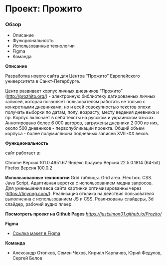 # Проект: Прожито

### Обзор

* Описание
* Функциональность
* Использованные технологии
* Figma
* Команда


**Описание**

Разработка нового сайта для Центра “Прожито” Европейского университета в Санкт-Петербурге.

Центр развивает  корпус личных дневников “Прожито” (http://prozhito.org/) - электронную библиотеку датированных личных записей, которая позволяет пользователям работать не только с конкретными дневниками, но и всей совокупностью текстов эпохи: получать выборки по датам, полу, возрасту, месту ведения дневника и пр. Корпус включает в себя тексты на русском и украинском языках. Аннотировано более 6 000 авторов,  загружены дневники 2 000 из них, около 500 дневников - первопубликации проекта. Общий объем корпуса - более полумиллиона подневных записей XVIII-XX веков. 

**Функциональность**

сайт работает в:

Chrome Версия 101.0.4951.67
Яндекс браузер Версия 22.5.0.1814 (64-bit)
Firefox Версия 100.0.2

**Использованные технологии**
Grid таблицы. Grid area. Flex box. CSS. Java Script.
Адаптивная верстка с использованием медиа запросов.
Для уменьшения веса сайта картинки оптимизированны через (https://tinypng.com/).
Реализация отклика на действия пользователя выполненна с использованием JS и CSS.
Реализованы слайдеры, 3d слайдер, рабочий аудио плеер.

**Посмотреть проект на Github Pages**
*https://justsimon01.github.io/Prozito/*

**Figma**

* [Ссылка макет в Figma](https://www.figma.com/file/mN5Q5ksQRNM0ywdFGK1AyU/%D0%9F%D1%80%D0%BE%D0%B6%D0%B8%D1%82%D0%BE_%D0%B2%D0%B5%D0%B1%2B_update-19%2F07)

**Команда**
* Александр Отопков, Семен Чехов, Кирилл Карпачев, Юрий Федулов, Сергей Белов
